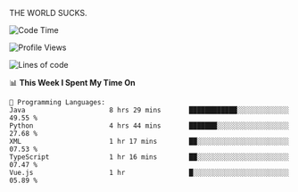 THE WORLD SUCKS.

<!--START_SECTION:waka-->
![Code Time](http://img.shields.io/badge/Code%20Time-768%20hrs%204%20mins-blue)

![Profile Views](http://img.shields.io/badge/Profile%20Views-0-blue)

![Lines of code](https://img.shields.io/badge/From%20Hello%20World%20I%27ve%20Written-2.1%20million%20lines%20of%20code-blue)

📊 **This Week I Spent My Time On** 

```text
💬 Programming Languages: 
Java                     8 hrs 29 mins       ████████████░░░░░░░░░░░░░   49.55 % 
Python                   4 hrs 44 mins       ███████░░░░░░░░░░░░░░░░░░   27.68 % 
XML                      1 hr 17 mins        ██░░░░░░░░░░░░░░░░░░░░░░░   07.53 % 
TypeScript               1 hr 16 mins        ██░░░░░░░░░░░░░░░░░░░░░░░   07.47 % 
Vue.js                   1 hr                █░░░░░░░░░░░░░░░░░░░░░░░░   05.89 % 
```


<!--END_SECTION:waka-->

